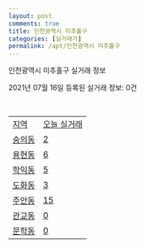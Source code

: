 ```yaml
---
layout: post
comments: true
title: 인천광역시 미추홀구
categories: [실거래가]
permalink: /apt/인천광역시 미추홀구
---
```


인천광역시 미추홀구 실거래 정보

2021년 07월 16일 등록된 실거래 정보: 0건

<script type="text/javascript">
  google.charts.load('current', {'packages':['corechart']});
  google.charts.setOnLoadCallback(drawChart);

  function drawChart() {
    var data = google.visualization.arrayToDataTable([['거래일', '매매', '전월세', '전매'], ['20-07', 193, 181, 46], ['20-08', 298, 266, 72], ['20-09', 294, 232, 50], ['20-10', 327, 248, 78], ['20-11', 335, 234, 112], ['20-12', 402, 276, 128], ['21-01', 406, 307, 155], ['21-02', 441, 314, 152], ['21-03', 618, 353, 141], ['21-04', 529, 296, 141], ['21-05', 498, 287, 214], ['21-06', 371, 208, 116], ['21-07', 65, 77, 19]]);

    var options = {
      title: '최근 1년간 유형별 거래량 추이',
      legend: { position: 'bottom' }
    };

    var chart = new google.visualization.LineChart(document.getElementById('columnchart_material'));
    chart.draw(data, (options));
  }
</script>

<div id="columnchart_material" style="width: 95%; margin-left: -35px"></div>
<br>
<table class="sortable">
  <tr>
    <td><a href="#">지역</a></td>
    <td><a href="#">오늘 실거래</a></td>
  </tr>

  
  <tr class="item">
    <td><a href="인천광역시 미추홀구 숭의동">숭의동</a></td>
    <td><a href="인천광역시 미추홀구 숭의동">2</a></td>
  </tr>
    

  <tr class="item">
    <td><a href="인천광역시 미추홀구 용현동">용현동</a></td>
    <td><a href="인천광역시 미추홀구 용현동">6</a></td>
  </tr>
    

  <tr class="item">
    <td><a href="인천광역시 미추홀구 학익동">학익동</a></td>
    <td><a href="인천광역시 미추홀구 학익동">5</a></td>
  </tr>
    

  <tr class="item">
    <td><a href="인천광역시 미추홀구 도화동">도화동</a></td>
    <td><a href="인천광역시 미추홀구 도화동">3</a></td>
  </tr>
    

  <tr class="item">
    <td><a href="인천광역시 미추홀구 주안동">주안동</a></td>
    <td><a href="인천광역시 미추홀구 주안동">15</a></td>
  </tr>
    

  <tr class="item">
    <td><a href="인천광역시 미추홀구 관교동">관교동</a></td>
    <td><a href="인천광역시 미추홀구 관교동">0</a></td>
  </tr>
    

  <tr class="item">
    <td><a href="인천광역시 미추홀구 문학동">문학동</a></td>
    <td><a href="인천광역시 미추홀구 문학동">0</a></td>
  </tr>
    


</table>


    